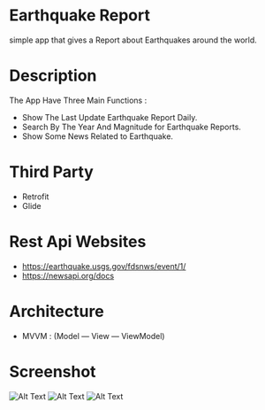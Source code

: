 # Earthquake Report
simple app that gives a Report about Earthquakes around the world.

# Description 
The App Have Three Main Functions :
- Show The Last Update Earthquake Report Daily.
- Search By The Year And Magnitude for Earthquake Reports.
- Show Some News Related to Earthquake.

# Third Party 
- Retrofit
- Glide

# Rest Api Websites
- https://earthquake.usgs.gov/fdsnws/event/1/
- https://newsapi.org/docs

# Architecture
- MVVM : (Model — View — ViewModel)

# Screenshot 
![Alt Text](https://media.giphy.com/media/5MGw1wj3YvNAnczqfJ/giphy.gif)
![Alt Text](https://media.giphy.com/media/WzwyBx7RNvKDmZOdLZ/giphy.gif)
![Alt Text]()






